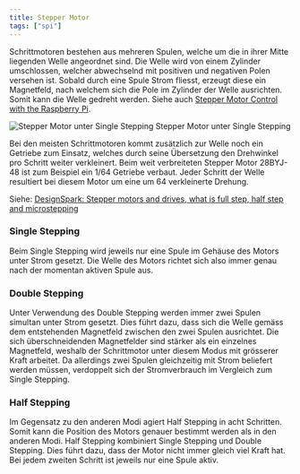 ```yaml
---
title: Stepper Motor
tags: ["spi"]
---
```


Schrittmotoren bestehen aus mehreren Spulen, welche um die in ihrer Mitte liegenden Welle angeordnet sind. Die Welle wird von einem Zylinder umschlossen, welcher abwechselnd mit positiven und negativen Polen versehen ist. Sobald durch eine Spule Strom fliesst, erzeugt diese ein Magnetfeld, nach welchem sich die Pole im Zylinder der Welle ausrichten. Somit kann die Welle gedreht werden. Siehe auch [Stepper Motor Control with the Raspberry Pi](https://www.youtube.com/watch?v=Dc16mKFA7Fo).

![Stepper Motor unter Single Stepping](https://upload.wikimedia.org/wikipedia/commons/6/67/StepperMotor.gif)
Stepper Motor unter Single Stepping

Bei den meisten Schrittmotoren kommt zusätzlich zur Welle noch ein Getriebe zum Einsatz, welches durch seine Übersetzung den Drehwinkel pro Schritt weiter verkleinert. Beim weit verbreiteten Stepper Motor 28BYJ-48 ist zum Beispiel ein 1/64 Getriebe verbaut. Jeder Schritt der Welle resultiert bei diesem Motor um eine um 64 verkleinerte Drehung.

Siehe: [DesignSpark: Stepper motors and drives, what is full step, half step and microstepping](https://www.rs-online.com/designspark/stepper-motors-and-drives-what-is-full-step-half-step-and-microstepping)

### Single Stepping
Beim Single Stepping wird jeweils nur eine Spule im Gehäuse des Motors unter Strom gesetzt. Die Welle des Motors richtet sich also immer genau nach der momentan aktiven Spule aus. 

### Double Stepping
Unter Verwendung des Double Stepping werden immer zwei Spulen simultan unter Strom gesetzt. Dies führt dazu, dass sich die Welle gemäss dem entstehenden Magnetfeld zwischen den zwei Spulen ausrichtet. Die sich überschneidenden Magnetfelder sind stärker als ein einzelnes Magnetfeld, weshalb der Schrittmotor unter diesem Modus mit grösserer Kraft arbeitet. Da allerdings zwei Spulen gleichzeitig mit Strom beliefert werden müssen, verdoppelt sich der Stromverbrauch im Vergleich zum Single Stepping. 

### Half Stepping
Im Gegensatz zu den anderen Modi agiert Half Stepping in acht Schritten. Somit kann die Position des Motors genauer bestimmt werden als in den anderen Modi. Half Stepping kombiniert Single Stepping und Double Stepping. Dies führt dazu, dass der Motor nicht immer gleich viel Kraft hat. Bei jedem zweiten Schritt ist jeweils nur eine Spule aktiv.

